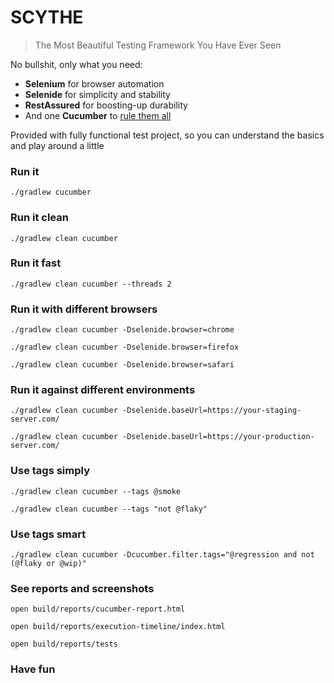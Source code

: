 # SCYTHE

> The Most Beautiful Testing Framework You Have Ever Seen

No bullshit, only what you need:
- **Selenium** for browser automation
- **Selenide** for simplicity and stability
- **RestAssured** for boosting-up durability
- And one **Cucumber** to [rule them all](https://github.com/tsundberg/gradle-cucumber-runner)

Provided with fully functional test project, so you can understand the basics and play around a little

### Run it

    ./gradlew cucumber


### Run it clean

    ./gradlew clean cucumber


### Run it fast

    ./gradlew clean cucumber --threads 2


### Run it with different browsers

    ./gradlew clean cucumber -Dselenide.browser=chrome

    ./gradlew clean cucumber -Dselenide.browser=firefox

    ./gradlew clean cucumber -Dselenide.browser=safari


### Run it against different environments

    ./gradlew clean cucumber -Dselenide.baseUrl=https://your-staging-server.com/

    ./gradlew clean cucumber -Dselenide.baseUrl=https://your-production-server.com/


### Use tags simply

    ./gradlew clean cucumber --tags @smoke

    ./gradlew clean cucumber --tags "not @flaky"


### Use tags smart

    ./gradlew clean cucumber -Dcucumber.filter.tags="@regression and not (@flaky or @wip)"


### See reports and screenshots

    open build/reports/cucumber-report.html

    open build/reports/execution-timeline/index.html

    open build/reports/tests


### Have fun


